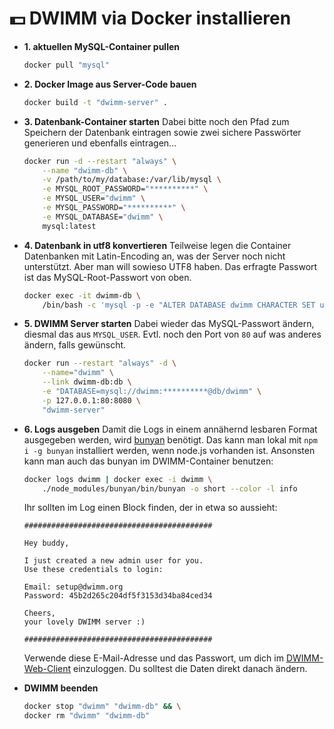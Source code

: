 # 💵 DWIMM via Docker installieren

- **1. aktuellen MySQL-Container pullen**
    ```bash
    docker pull "mysql"
    ```
- **2. Docker Image aus Server-Code bauen**
    ```bash
    docker build -t "dwimm-server" .
    ```
- **3. Datenbank-Container starten**
    Dabei bitte noch den Pfad zum Speichern der Datenbank eintragen sowie zwei sichere Passwörter generieren und ebenfalls eintragen…
    
    ``` bash
    docker run -d --restart "always" \
	    --name "dwimm-db" \
        -v /path/to/my/database:/var/lib/mysql \
	    -e MYSQL_ROOT_PASSWORD="**********" \
	    -e MYSQL_USER="dwimm" \
	    -e MYSQL_PASSWORD="**********" \
	    -e MYSQL_DATABASE="dwimm" \
	    mysql:latest
    ```

- **4. Datenbank in utf8 konvertieren**
    Teilweise legen die Container Datenbanken mit Latin-Encoding an, was der Server noch nicht unterstützt. Aber man will sowieso UTF8 haben. Das erfragte Passwort ist das MySQL-Root-Passwort von oben.
    ```bash
    docker exec -it dwimm-db \
        /bin/bash -c 'mysql -p -e "ALTER DATABASE dwimm CHARACTER SET utf8 COLLATE utf8_unicode_ci;"' 
    ```

- **5. DWIMM Server starten**
    Dabei wieder das MySQL-Passwort ändern, diesmal das aus `MYSQL_USER`. Evtl. noch den Port von `80` auf was anderes ändern, falls gewünscht.
    ```bash
    docker run --restart "always" -d \
	    --name="dwimm" \
	    --link dwimm-db:db \
	    -e "DATABASE=mysql://dwimm:**********@db/dwimm" \
	    -p 127.0.0.1:80:8080 \
	    "dwimm-server"
    ```
- **6. Logs ausgeben**
    Damit die Logs in einem annähernd lesbaren Format ausgegeben werden, wird [bunyan](https://github.com/trentm/node-bunyan) benötigt. Das kann man lokal mit `npm i -g bunyan` installiert werden, wenn node.js vorhanden ist. Ansonsten kann man auch das bunyan im DWIMM-Container benutzen:
    ```bash
    docker logs dwimm | docker exec -i dwimm \
        ./node_modules/bunyan/bin/bunyan -o short --color -l info
    ```
    
    Ihr sollten im Log einen Block finden, der in etwa so aussieht:
    
    ```
    ##########################################
    
    Hey buddy,
    
    I just created a new admin user for you. 
    Use these credentials to login:
    
    Email: setup@dwimm.org
    Password: 45b2d265c204df5f3153d34ba84ced34
    
    Cheers, 
    your lovely DWIMM server :)
    
    ##########################################
    ```
    
    Verwende diese E-Mail-Adresse und das Passwort, um dich im [DWIMM-Web-Client](http://127.0.0.1:80) einzuloggen. Du solltest die Daten direkt danach ändern.
    
- **DWIMM beenden**
    ```bash
    docker stop "dwimm" "dwimm-db" && \
    docker rm "dwimm" "dwimm-db" 
    ```